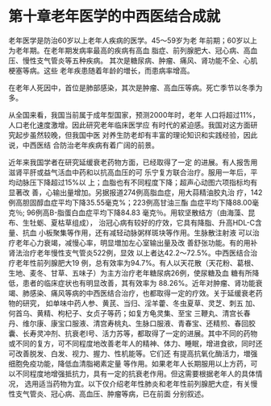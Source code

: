 #   第十章老年医学的中西医结合成就  

老年医学是防治60岁以上老年人疾病的医学。45〜59岁为老 年前期；60岁以上为老年期。在老年期发病率最高的疾病有高血 脂症、前列腺肥大、冠心病、高血压、慢性支气管炎等五种疾病。 其次是糖尿病、肿瘤、痛风、肾功能不全、心肌梗塞等病。这些  老年疾患随着年龄的増长，而患病率增高。

  在老年人死因中，首位是肺部感染，其次是肿瘤、高血压等病。死亡季节以冬季为多。

  从全国来看，我国当前属于成年型国家，预测2000年时，老年 人口将超过11%，人口老化速度激增。因此研究老年临床医学应 有时代的紧迫感。我国对这方面研究起步虽然较晚，但我国中医 对养生防老却有丰富的理论知识和实践经验，因此说，中西医结  合防治老年疾病有着广阔的前景。

  近年来我国学者在研究延缓衰老药物方面，已经取得了一定 的进展。有人报吿用滋肾平肝或益气活血中药和以抗高血压的可 乐宁复方联合治疗。服用一年后，平均动脉压下降超过15%以 上；血脂也有不同程度下降；超声心动图六项指标均有显著改 善，心输出量增加。另据报道274例高脂血症，用大蒜精油胶丸治 疗，142例高胆固醇血症平均下降35.55毫克%；223例高甘油三酯 血症平均下降88.00毫克％; 96例高B-脂蛋白血症平均下降84.83 毫克％。用软坚散结方（由海藻、昆布、生牡蛎、夏枯草组成）， 治冠心病有较好的疗效，它具有降脂、升高HDL-C含量、抗血 小板聚集等作用，还有减轻动脉粥样斑块等作用。生脉散注射液 可以治疗老年心力衰竭，减慢心率，明显増加左心室输出量及改  善舒张功能。有的用补肾法治疗老年慢性支气管炎522例，显效 以上者达42.2〜72.5%。中西医结合治疗老年性前列腺肥大19 例，总有效率为94.7%。有人以天花散（天花粉、葛根、生地、麦冬、甘草、五味子）为主方治疗老年糖尿病26例，使尿糖及血 糖有所降低，患者的临床症状也有明显改善，其有效率为 88.26%。近年对肿瘤、肾功能衰竭、肺感染、痛风等病的中西医结合治疗，也都取得一定的疗效。关于延缓衰老药物的研究， 如单味中药人参、黄芪、当归、淫羊藿、冬虫夏草、灵芝、刺五 加、何首乌、黄精、枸杞子、女贞子等药；如复方龟灵集、至宝  三鞭丸、清宫长春丹、维尔康、康宝口服液、清宫寿桃丸、生脉口服液、青春宝、还精煎、春回胶囊、长寿灵冲剂、抗衰老I号、活力苏等，都取得了一定的进展。其中不同的药物或不同的复方，可不同程度地改善老年人的精神、体力、睡眠，增进食欲，同时还可改善脱发、白发、视力、握力、性机能等。它们还 有提高抗氧化酶活力，増强细胞免疫功能，降低血清脂褐素定量 等作用。如果老年人长期服用以上方药，可以不同程度地增强抵抗力，具有一定的抗衰老作用。但这需要根据老年人的具体情况， 选用适当药物为宜。以下仅介绍老年性肺炎和老年性前列腺肥大症，有关慢性支气管炎、冠心病、高血压、肿瘤等病，已在前面 分别叙述。
